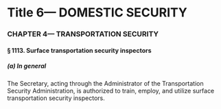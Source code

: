 
# Title 6— DOMESTIC SECURITY
### CHAPTER 4— TRANSPORTATION SECURITY
#### § 1113. Surface transportation security inspectors
##### (a) In general

The Secretary, acting through the Administrator of the Transportation Security Administration, is authorized to train, employ, and utilize surface transportation security inspectors.
